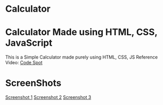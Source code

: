 # Calculator
# Calculator Made using HTML, CSS, JavaScript
This is a Simple Calculator made purely using HTML, CSS, JS
Reference Video: [Code Spot](https://www.youtube.com/watch?v=CI2GwL--ll8)

# ScreenShots
[Screenshot 1](https://github.com/AshuSharma7/JS_Calculator/raw/master/screenshots/Screenshot_20200503-235858.jpg)
[Screenshot 2](https://github.com/AshuSharma7/JS_Calculator/raw/master/screenshots/Screenshot_20200503-235909.jpg)
[Screenshot 3](https://github.com/AshuSharma7/JS_Calculator/raw/master/screenshots/Screenshot_20200503-235912.jpg)
